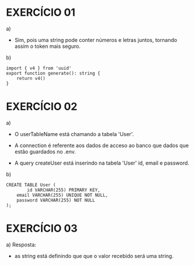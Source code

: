 # EXERCÍCIO 01

a)

- Sim, pois uma string pode conter números e letras juntos, tornando assim o token mais seguro.

b)

```
import { v4 } from 'uuid'
export function generate(): string {
    return v4()
}
```

# EXERCÍCIO 02

a)

- O userTableName está chamando a tabela 'User'.

- A connection é referente aos dados de acceso ao banco que dados que estão guardados no .env.

- A query createUser está inserindo na tabela 'User' id, email e password.

b)

```
CREATE TABLE User (
		id VARCHAR(255) PRIMARY KEY,
    email VARCHAR(255) UNIQUE NOT NULL,
    password VARCHAR(255) NOT NULL
);
```

# EXERCÍCIO 03

a) Resposta:

- as string está definindo que que o valor recebido será uma string.
